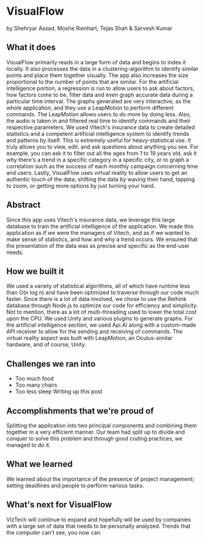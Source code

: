 # VisualFlow

by Shehryar Assad, Moshe Rienhart, Tejas Shah & Sarvesh Kumar

## What it does
VisualFlow primarily reads in a large form of data and begins to index it locally. It also processes the data in a clustering-algorithm to identify similar points and place them together visually. The app also increases the size proportional to the number of points that are similar. For the artificial intelligence portion, a regression is run to allow users to ask about factors, how factors come to be, filter data and even graph accurate data during a particular time interval. The graphs generated are very interactive, as the whole application, and they use a LeapMotion to perform different commands. The LeapMotion allows users to do more by doing less. Also, the audio is taken in and filtered real time to identify commands and their respective parameters. We used Vitech's insurance data to create detailed statistics and a competent artificial intelligence system to identify trends and patterns by itself. This is extremely useful for heavy-statistical use. It truly allows you to view, edit, and ask questions about anything you see. For example, you can ask it to filter out all the ages from 1 to 19 years old, ask it why there's a trend in a specific category in a specific city, or to graph a correlation such as the success of each monthly campaign concerning time and users. Lastly, VisualFlow uses virtual reality to allow users to get an authentic touch of the data; shifting the data by waving their hand, tapping to zoom, or getting more options by just turning your hand.

## Abstract
Since this app uses Vitech's insurance data, we leverage this large database to train the artificial intelligence of the application. We made this application as if we were the managers of Vitech, and as if we wanted to make sense of statistics, and how and why a trend occurs. We ensured that the presentation of the data was as precise and specific as the end-user needs.

## How we built it
We used a variety of statistical algorithms, all of which have runtime less than O(n log n) and have been optimized to traverse through our code much faster. Since there is a lot of data involved, we chose to use the Rethink database through Node.js to optimize our code for efficiency and simplicity. Not to mention, there as a lot of multi-threading used to lower the total cost upon the CPU. We used Unity and various plugins to generate graphs. For the artificial intelligence section, we used Api.AI along with a custom-made API receiver to allow for the sending and receiving of commands. The virtual reality aspect was built with LeapMotion, an Oculus-similar hardware, and of course, Unity.

## Challenges we ran into
- Too much food 
- Too many chairs 
- Too less sleep Writing up this post

## Accomplishments that we're proud of
Splitting the application into two principal components and combining them together in a very efficient manner. Our team had split up to divide and conquer to solve this problem and through good coding practices, we managed to do it.

## What we learned
We learned about the importance of the presence of project management; setting deadlines and people to perform various tasks.

## What's next for VisualFlow
VizTech will continue to expand and hopefully will be used by companies with a large set of data that needs to be personally analyzed. Trends that the computer can't see, you now can.
